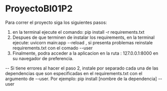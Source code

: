 # ProyectoBI01P2

Para correr el proyecto siga los siguientes pasos:
1. en la terminal ejecute el comando: pip install -r requirements.txt
2. Despues de que terminen de instalar los requirements, en la terminal ejecute: uvicorn main:app --reload , si presenta problemas reinstale requirements.txt con el comado --user
3. Finalmente, podra acceder a la aplicacion en la ruta : 127.0.0.1:8000 en su navegador de preferencia.

-- Si tiene errores al hacer el paso 2, instale por separado cada una de las dependencias que son especificadas en el requirements.txt con el argumento de --user. Por ejemplo: pip install [nombre de la dependencia] --user
